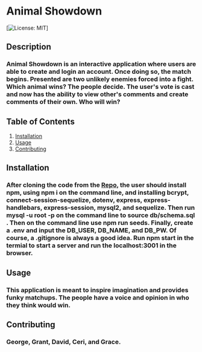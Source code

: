   # Animal Showdown


  [![License: MIT](https://img.shields.io/badge/License-MIT-yellow.svg)]

  ## Description

  ### Animal Showdown is an interactive application where users are able to create and login an account. Once doing so, the match begins. Presented are two unlikely enemies forced into a fight. Which animal wins? The people decide. The user's vote is cast and now has the ability to view other's comments and create comments of their own. Who will win?

  ## Table of Contents
  1. [Installation](#installation)
  2. [Usage](#usage)
  3. [Contributing](#contributing)

  ## Installation <a id="installation"></a>

  ### After cloning the code from the [Repo](https://github.com/gstockha/group-project-ii/pull/31), the user should install npm, using npm i on the command line, and installing bcrypt, connect-session-sequelize, dotenv, express, express-handlebars, express-session, mysql2, and  sequelize. Then run mysql -u root -p on the command line to source db/schema.sql . Then on the command line use npm run seeds. Finally, create a .env and input the DB_USER, DB_NAME, and DB_PW. Of course, a .gitignore is always a good idea. Run npm start in the termial to start a server and run the localhost:3001 in the browser.

  ## Usage <a id="usage"></a>

  ### This application is meant to inspire imagination and provides funky matchups. The people have a voice and opinion in who they think would win.

  ## Contributing <a id="contributing"></a>

  ### George, Grant, David, Ceri, and Grace.